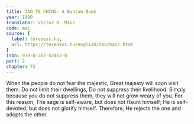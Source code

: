 ```yaml
---
title: TAO TE CHING: A Bantam Book
year: 1990
translator: Victor H. Mair
code: mai
source: {
  label: terebess.hu,
  url: https://terebess.hu/english/tao/mair.html
}
isbn: 978-0-307-43463-0
part: 2
chapter: 72
---
```

When the people do not fear the majestic,
Great majesty will soon visit them.
Do not limit their dwellings,
Do not suppress their livelihood.
Simply because you do not suppress them, they will not grow weary of you.
For this reason,
The sage is self-aware, but does not flaunt himself;
He is self-devoted, but does not glorify himself.
Therefore,
He rejects the one and adopts the other.